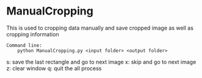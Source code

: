 # ManualCropping
This is used to cropping data manually and save cropped image as well as cropping information

```
Command line: 
	python ManualCropping.py <input folder> <output folder>
```

s: save the last rectangle and go to next image
x: skip and go to next image
z: clear window
q: quit the all process
